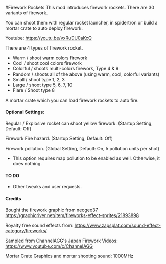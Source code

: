 #Firework Rockets
This mod introduces firework rockets.  There are 30 variants of firework.   

You can shoot them with regular rocket launcher, in spidertron or build a mortar crate to auto deploy firework.

Youtube: https://youtu.be/vxRuDU0aKcQ

There are 4 types of firework rocket.
- Warm / shoot warm colors firework
- Cool / shoot cool colors firework
- Colorful / shoots multi-colors firework, Type 4 & 9
- Random / shoots all of the above (using warm, cool, colorful variants)
- Small / shoot type 1, 2, 3
- Large / shoot type 5, 6, 7, 10
- Flare / Shoot type 8

A mortar crate which you can load firework rockets to auto fire.

#### Optional Settings:

Regular / Explosive rocket can shoot yellow firework. (Startup Setting, Default: Off)

Firework Fire hazard. (Startup Setting, Default: Off)

Firework pollution. (Global Setting, Default: On, 5 pollution units per shot)
- This option requires map pollution to be enabled as well. Otherwise, it does nothing.

#### TO DO
- Other tweaks and user requests.


#### Credits
Bought the firework graphic from neogeo37
https://graphicriver.net/item/fireworks-effect-sprites/21893898

Royalty free sound effects from:
https://www.zapsplat.com/sound-effect-category/fireworks/

Sampled from ChannelAGG's Japan Firework Videos:
https://www.youtube.com/c/ChannelAGG

Mortar Crate Graphics and mortar shooting sound:
1000MHz